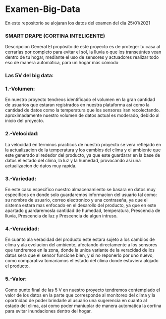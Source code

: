 # Examen-Big-Data
En este repositorio se alojaran los datos del examen del dia 25/01/2021
### SMART DRAPE (CORTINA INTELIGENTE)

Descripcion General 
El propósito de este proyecto es de proteger tu casa al cerrarlas por completo para evitar el sol,
la lluvia o que los transeúntes vean dentro de tu hogar, mediante el uso de sensores y actuadores 
realizar todo eso de manera automática, para un hogar más cómodo


### Las 5V del big data:

### 1.-Volumen: 
En nuestro proyecto tendreos identificado el volumen en la gran cantidad de usuarios que estaran registrados
en nuestra plataforma asi como la cantidad de datos como la temperatura que los sensores iran recolectando.
aproximadamente nuestro volumen de datos actual es moderado, debido al inicio del proyecto.
### 2.-Velocidad: 
La velocidad en terminos practicos de nuestro proyecto se vera reflejado en la actualizacion de la temperatura
y los cambios del clima y el ambiente que este generado al rededor del producto, ya que este guardarar en la 
base de datos el estado del clima, la luz y la humedad, provocando asi una actualizacion de datos muy rapida.
### 3.-Variedad:
En este caso especifico nuestro almacenamiento se basara en datos muy especificos en donde solo guardaremos 
informacion del usuario tal como: su nombre de usuario, correo electronico y una contraseña, ya que el sistema
estara mas enfocado en el desarollo del producto, ya que en este apartado guardaremosla cantidad de humedad, 
temperatura, Prescencia de lluvia, Prescencia de luz y Prescencia de algun intruso.
### 4.-Veracidad:
En cuanto ala veracidad del producto este estara sujeto a los cambios de clima y ala evolucion del ambiente, 
afectando directamente a los sensores que tendremos en la zona, donde la unica variante de la veracidad de los 
datos sera que el sensor funcione bien, y si no reponerlo por uno nuevo, como comparativa tomariamos el estado
del clima donde estuviera alojado el producto.
### 5.-Valor:
Como punto final de las 5 V en nuestro proyecto tendremos contemplado el valor de los datos en la parte que
corresponde al monitoreo del clima y la oportnidad de poder brindarle al usuario una sugerencia en cuanto al 
estado del clima, asi como poder maniuplar de manera automatica la cortina para evitar inundaciones dentro del hogar.
